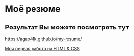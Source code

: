 # Моё резюме

## Результат Вы можете посмотреть тут

https://agap41k.github.io/my-resume/


[Моя первая работа на HTML & CSS](https://agap41k.github.io/my-resume/)
